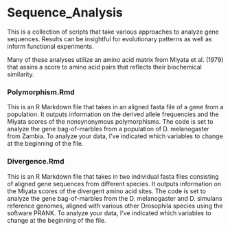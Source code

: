 # Sequence_Analysis
This is a collection of scripts that take various approaches to analyze gene sequences. Results can be insightful for evolutionary patterns as well as inform functional experiments.

Many of these analyses utilize an amino acid matrix from Miyata et al. (1979) that assins a score to amino acid pairs that reflects their biochemical similarity. 

### Polymorphism.Rmd 
This is an R Markdown file that takes in an aligned fasta file of a gene from a population. It outputs information on the derived allele frequencies and the Miyata scores of the nonsynonymous polymorphisms. The code is set to analyze the gene bag-of-marbles from a population of D. melanogaster from Zambia. To analyze your data, I've indicated which variables to change at the beginning of the file. 

### Divergence.Rmd 
This is an R Markdown file that takes in two individual fasta files consisting of aligned gene sequences from different species. It outputs information on the Miyata scores of the divergent amino acid sites. The code is set to analyze the gene bag-of-marbles from the D. melanogaster and D. simulans reference genomes, aligned with various other Drosophila species using the software PRANK. To analyze your data, I've indicated which variables to change at the beginning of the file. 
